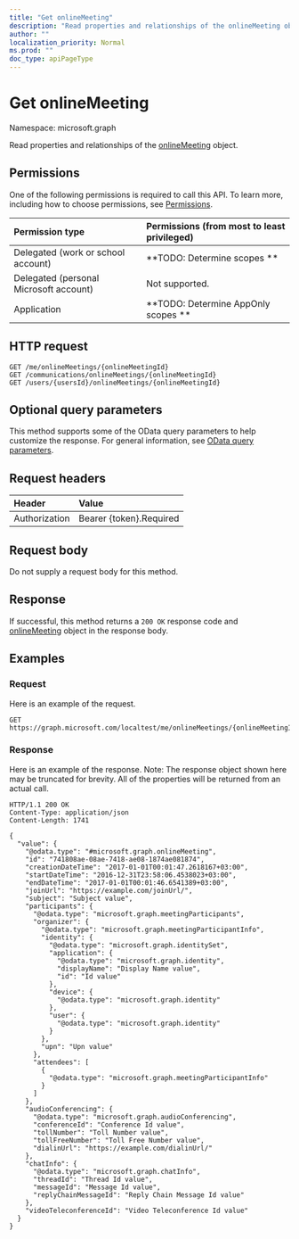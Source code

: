 ```yaml
---
title: "Get onlineMeeting"
description: "Read properties and relationships of the onlineMeeting object."
author: ""
localization_priority: Normal
ms.prod: ""
doc_type: apiPageType
---
```


# Get onlineMeeting

Namespace: microsoft.graph

Read properties and relationships of the [onlineMeeting](../resources/onlinemeeting.md) object.

## Permissions
One of the following permissions is required to call this API. To learn more, including how to choose permissions, see [Permissions](/concepts/permissions-reference.md).

|Permission type|Permissions (from most to least privileged)|
|:---|:---|
|Delegated (work or school account)|**TODO: Determine scopes **|
|Delegated (personal Microsoft account)|Not supported.|
|Application|**TODO: Determine AppOnly scopes **|

## HTTP request
<!-- {
  "blockType": "ignored"
}
-->
``` http
GET /me/onlineMeetings/{onlineMeetingId}
GET /communications/onlineMeetings/{onlineMeetingId}
GET /users/{usersId}/onlineMeetings/{onlineMeetingId}
```

## Optional query parameters
This method supports some of the OData query parameters to help customize the response. For general information, see [OData query parameters](/graph/query-parameters).

## Request headers
|Header|Value|
|:---|:---|
|Authorization|Bearer {token}.Required|

## Request body
Do not supply a request body for this method.

## Response
If successful, this method returns a `200 OK` response code and [onlineMeeting](../resources/onlinemeeting.md) object in the response body.

## Examples

### Request
Here is an example of the request.
<!-- {
  "blockType": "request",
  "name": "get_onlinemeeting"
}
-->
``` http
GET https://graph.microsoft.com/localtest/me/onlineMeetings/{onlineMeetingId}
```

### Response
Here is an example of the response. Note: The response object shown here may be truncated for brevity. All of the properties will be returned from an actual call.
<!-- {
  "blockType": "response",
  "truncated": true,
  "@odata.type": "microsoft.graph.onlineMeeting"
}
-->
``` http
HTTP/1.1 200 OK
Content-Type: application/json
Content-Length: 1741

{
  "value": {
    "@odata.type": "#microsoft.graph.onlineMeeting",
    "id": "741808ae-08ae-7418-ae08-1874ae081874",
    "creationDateTime": "2017-01-01T00:01:47.2618167+03:00",
    "startDateTime": "2016-12-31T23:58:06.4538023+03:00",
    "endDateTime": "2017-01-01T00:01:46.6541389+03:00",
    "joinUrl": "https://example.com/joinUrl/",
    "subject": "Subject value",
    "participants": {
      "@odata.type": "microsoft.graph.meetingParticipants",
      "organizer": {
        "@odata.type": "microsoft.graph.meetingParticipantInfo",
        "identity": {
          "@odata.type": "microsoft.graph.identitySet",
          "application": {
            "@odata.type": "microsoft.graph.identity",
            "displayName": "Display Name value",
            "id": "Id value"
          },
          "device": {
            "@odata.type": "microsoft.graph.identity"
          },
          "user": {
            "@odata.type": "microsoft.graph.identity"
          }
        },
        "upn": "Upn value"
      },
      "attendees": [
        {
          "@odata.type": "microsoft.graph.meetingParticipantInfo"
        }
      ]
    },
    "audioConferencing": {
      "@odata.type": "microsoft.graph.audioConferencing",
      "conferenceId": "Conference Id value",
      "tollNumber": "Toll Number value",
      "tollFreeNumber": "Toll Free Number value",
      "dialinUrl": "https://example.com/dialinUrl/"
    },
    "chatInfo": {
      "@odata.type": "microsoft.graph.chatInfo",
      "threadId": "Thread Id value",
      "messageId": "Message Id value",
      "replyChainMessageId": "Reply Chain Message Id value"
    },
    "videoTeleconferenceId": "Video Teleconference Id value"
  }
}
```

